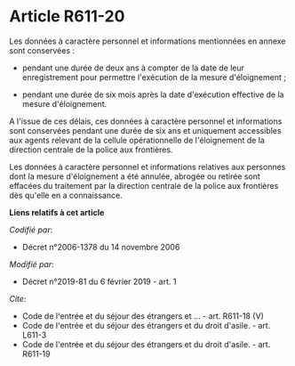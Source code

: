 # Article R611-20

Les données à caractère personnel et informations mentionnées en annexe sont conservées :

- pendant une durée de deux ans à compter de la date de leur enregistrement pour permettre l'exécution de la mesure
d'éloignement ;

- pendant une durée de six mois après la date d'exécution effective de la mesure d'éloignement.

A l'issue de ces délais, ces données à caractère personnel et informations sont conservées pendant une durée de six ans et
uniquement accessibles aux agents relevant de la cellule opérationnelle de l'éloignement de la direction centrale de la
police aux frontières.

Les données à caractère personnel et informations relatives aux personnes dont la mesure d'éloignement a été annulée, abrogée
ou retirée sont effacées du traitement par la direction centrale de la police aux frontières dès qu'elle en a connaissance.

**Liens relatifs à cet article**

_Codifié par_:

  - Décret n°2006-1378 du 14 novembre 2006

_Modifié par_:

  - Décret n°2019-81 du 6 février 2019 - art. 1

_Cite_:

  - Code de l'entrée et du séjour des étrangers et ... - art. R611-18 (V)
  - Code de l'entrée et du séjour des étrangers et du droit d'asile. - art. L611-3
  - Code de l'entrée et du séjour des étrangers et du droit d'asile. - art. R611-19
